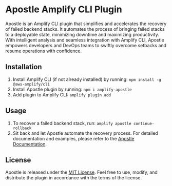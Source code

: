 # Apostle Amplify CLI Plugin
Apostle is an Amplify CLI plugin that simplifies and accelerates the recovery of failed backend stacks. It automates the process of bringing failed stacks to a deployable state, minimizing downtime and maximizing productivity. With intelligent analysis and seamless integration with Amplify CLI, Apostle empowers developers and DevOps teams to swiftly overcome setbacks and resume operations with confidence.

## Installation
1. Install Amplify CLI (if not already installed) by running: `npm install -g @aws-amplify/cli`
2. Install Apostle plugin by running: `npm i amplify-apostle`
3. Add plugin to Amplify CLI: `amplify plugin add`
## Usage
1. To recover a failed backend stack, run: `amplify apostle continue-rollback`
2. Sit back and let Apostle automate the recovery process.
For detailed documentation and examples, please refer to the [Apostle Documentation](https://link-to-documentation).

## License
Apostle is released under the [MIT License](https://opensource.org/licenses/MIT). Feel free to use, modify, and distribute the plugin in accordance with the terms of the license.